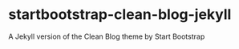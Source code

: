 startbootstrap-clean-blog-jekyll
================================

A Jekyll version of the Clean Blog theme by Start Bootstrap
